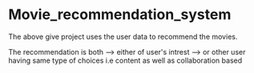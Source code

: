 # Movie_recommendation_system
The above give project uses the user data to recommend the movies.

The recommendation is both
--> either of user's intrest 
--> or other user having same type of choices
i.e content as well as collaboration based


